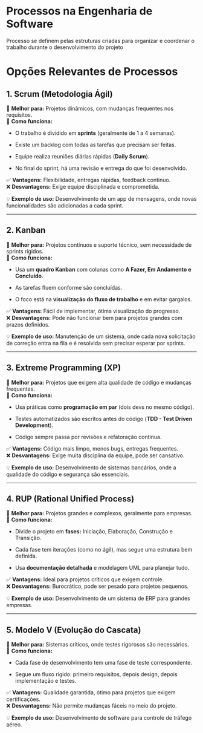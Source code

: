 # Processos na Engenharia de Software

Processo se definem pelas estruturas criadas para organizar e coordenar o trabalho durante o desenvolvimento do projeto

# Opções Relevantes de Processos
## **1. Scrum (Metodologia Ágil)**

🔹 **Melhor para:** Projetos dinâmicos, com mudanças frequentes nos requisitos.  
🔹 **Como funciona:**

- O trabalho é dividido em **sprints** (geralmente de 1 a 4 semanas).
    
- Existe um backlog com todas as tarefas que precisam ser feitas.
    
- Equipe realiza reuniões diárias rápidas (**Daily Scrum**).
    
- No final do sprint, há uma revisão e entrega do que foi desenvolvido.
    

✅ **Vantagens:** Flexibilidade, entregas rápidas, feedback contínuo.  
❌ **Desvantagens:** Exige equipe disciplinada e comprometida.

💡 **Exemplo de uso:** Desenvolvimento de um app de mensagens, onde novas funcionalidades são adicionadas a cada sprint.

---

## **2. Kanban**

🔹 **Melhor para:** Projetos contínuos e suporte técnico, sem necessidade de sprints rígidos.  
🔹 **Como funciona:**

- Usa um **quadro Kanban** com colunas como **A Fazer, Em Andamento e Concluído**.
    
- As tarefas fluem conforme são concluídas.
    
- O foco está na **visualização do fluxo de trabalho** e em evitar gargalos.
    

✅ **Vantagens:** Fácil de implementar, ótima visualização do progresso.  
❌ **Desvantagens:** Pode não funcionar bem para projetos grandes com prazos definidos.

💡 **Exemplo de uso:** Manutenção de um sistema, onde cada nova solicitação de correção entra na fila e é resolvida sem precisar esperar por sprints.

---

## **3. Extreme Programming (XP)**

🔹 **Melhor para:** Projetos que exigem alta qualidade de código e mudanças frequentes.  
🔹 **Como funciona:**

- Usa práticas como **programação em par** (dois devs no mesmo código).
    
- Testes automatizados são escritos antes do código (**TDD - Test Driven Development**).
    
- Código sempre passa por revisões e refatoração contínua.
    

✅ **Vantagens:** Código mais limpo, menos bugs, entregas frequentes.  
❌ **Desvantagens:** Exige muita disciplina da equipe, pode ser cansativo.

💡 **Exemplo de uso:** Desenvolvimento de sistemas bancários, onde a qualidade do código e segurança são essenciais.

---

## **4. RUP (Rational Unified Process)**

🔹 **Melhor para:** Projetos grandes e complexos, geralmente para empresas.  
🔹 **Como funciona:**

- Divide o projeto em **fases:** Iniciação, Elaboração, Construção e Transição.
    
- Cada fase tem iterações (como no ágil), mas segue uma estrutura bem definida.
    
- Usa **documentação detalhada** e modelagem UML para planejar tudo.
    

✅ **Vantagens:** Ideal para projetos críticos que exigem controle.  
❌ **Desvantagens:** Burocrático, pode ser pesado para projetos pequenos.

💡 **Exemplo de uso:** Desenvolvimento de um sistema de ERP para grandes empresas.

---

## **5. Modelo V** (Evolução do Cascata)

🔹 **Melhor para:** Sistemas críticos, onde testes rigorosos são necessários.  
🔹 **Como funciona:**

- Cada fase de desenvolvimento tem uma fase de teste correspondente.
    
- Segue um fluxo rígido: primeiro requisitos, depois design, depois implementação e testes.
    

✅ **Vantagens:** Qualidade garantida, ótimo para projetos que exigem certificações.  
❌ **Desvantagens:** Não permite mudanças fáceis no meio do projeto.

💡 **Exemplo de uso:** Desenvolvimento de software para controle de tráfego aéreo.
